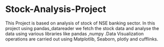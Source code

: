 # Stock-Analysis-Project
This Project is based on analysis of stock of NSE banking sector. In this project using pandas_datareader we fetch the stock data and analyse the data using various libraries like pandas ,numpy .Data Visualization operations are carried out using Matplotlib, Seaborn, plotly and cufflinks.
